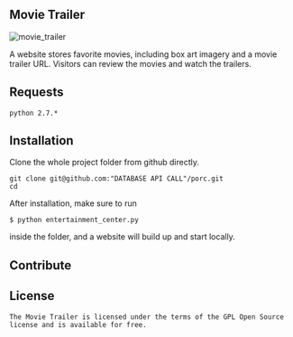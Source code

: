 ## Movie Trailer
![movie_trailer](https://monaen.github.io/Udacity/Full%20Stack%20Web%20Developer%20ND/Part1/Project1/movie_trailer.PNG)

A website stores favorite movies, including box art imagery and a movie trailer URL. Visitors can review the movies and watch the trailers.

## Requests
```
python 2.7.*

```

## Installation
Clone the whole project folder from github directly.
```
git clone git@github.com:"DATABASE API CALL"/porc.git
cd 
```

After installation, make sure to run
```
$ python entertainment_center.py
```
inside the folder, and a website will build up and start locally.

## Contribute


## License
```
The Movie Trailer is licensed under the terms of the GPL Open Source license and is available for free.
```
